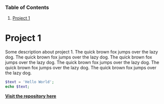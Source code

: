 ### Table of Contents

1. [Project 1](https://github.com/andyngwtc/AndyNg/new/main#project-1)

# Project 1

Some description about project 1. The quick brown fox jumps over the lazy dog.
The quick brown fox jumps over the lazy dog. The quick brown fox jumps over the lazy dog.
The quick brown fox jumps over the lazy dog.
The quick brown fox jumps over the lazy dog. The quick brown fox jumps over the lazy dog.

```php
$text = 'Hello World';
echo $text;

```

[**Visit the repository here**](https://github.com/andyngwtc/TextAnalytics)

